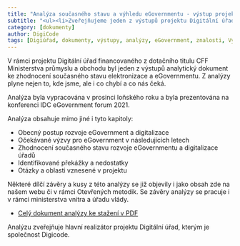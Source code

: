 ```yaml
---
title: "Analýza současného stavu a výhledu eGovernmentu - výstup projektu Digitální úřad"
subtitle: "<ul><li>Zveřejňujeme jeden z výstupů projektu Digitální úřad - analýzu současného stavu EG<li>Analýza obsahuje zhodnocení plnění závazků veřejné správy a co obecně chybí.<li>Obsahuje také přehled toho nejdůležitějšího co nás čeká.</ul>"
category: [dokumenty]
author: DigiCode
tags: [Digiúřad, dokumenty, výstupy, analýzy, eGovernment, znalosti, Výstup, Veřejná správa, Dokumenty]
---
```


V rámci projektu Digitální úřad financovaného z dotačního titulu CFF Ministerstva průmyslu a obchodu byl jeden z výstupů analytický dokument ke zhodnocení současného stavu elektronizace a eGovernmentu. Z analýzy plyne nejen to, kde jsme, ale i co chybí a co nás čeká.

Analýza byla vypracována v prosinci loňského roku a byla prezentována na konferenci IDC eGovernment forum 2021.

Analýza obsahuje mimo jiné i tyto kapitoly: 


- Obecný postup rozvoje eGovernment a digitalizace
- Očekávané výzvy pro eGovernment v následujících letech
- Zhodnocení současného stavu rozvoje eGovernmentu a digitalizace úřadů
- Identifikované překážky a nedostatky
- Otázky a oblasti vznesené v projektu

Některé dílčí závěry a kusy z této analýzy se již objevily i jako obsah zde na našem webu či v rámci Otevřených metodik. Se závěry analýzy se pracuje i v rámci ministerstva vnitra a úřadu vlády. 

- [Celý dokument analýzy ke stažení v PDF](https://egov.site44.com/pracovni/digiurad-analyza-asis.pdf)

Analýzu zveřejňuje hlavní realizátor projektu Digitální úřad, kterým je společnost Digicode.
